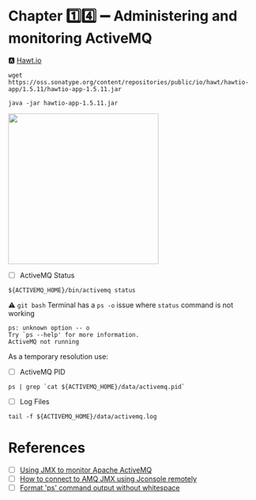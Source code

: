 # Chapter :one::four: :heavy_minus_sign: Administering and monitoring ActiveMQ


:a: [Hawt.io](https://hawtio.github.io)



```
wget https://oss.sonatype.org/content/repositories/public/io/hawt/hawtio-app/1.5.11/hawtio-app-1.5.11.jar 
``` 

```
java -jar hawtio-app-1.5.11.jar 
```

<img src="https://github.com/valiha-com/labs/blob/main/images/hawtio-activemq.png" width=304  > </img>


- [ ] ActiveMQ Status

```
${ACTIVEMQ_HOME}/bin/activemq status
```


:warning: `git bash` Terminal has a `ps -o` issue where `status` command is not working

```
ps: unknown option -- o
Try `ps --help' for more information.
ActiveMQ not running
```
As a temporary resolution use:


- [ ] ActiveMQ PID 

```
ps | grep `cat ${ACTIVEMQ_HOME}/data/activemq.pid` 
```


- [ ] Log Files

```
tail -f ${ACTIVEMQ_HOME}/data/activemq.log 
```


# References

- [ ] [Using JMX to monitor Apache ActiveMQ](https://activemq.apache.org/jmx)
- [ ] [How to connect to AMQ JMX using Jconsole remotely](https://access.redhat.com/solutions/252303)
- [ ] [Format 'ps' command output without whitespace](https://unix.stackexchange.com/questions/153157/format-ps-command-output-without-whitespace)
